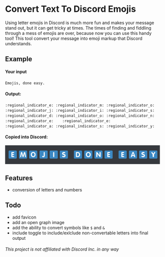 # Convert Text To Discord Emojis
Using letter emojis in Discord is much more fun and makes your message stand out, but it can get tricky at times. The times of finding and fiddling through a mess of emojis are over, because now you can use this handy tool! This tool convert your message into emoji markup that Discord understands.

## Example

#### Your input

``Emojis, done easy.``

#### Output: 

`:regional_indicator_e: :regional_indicator_m: :regional_indicator_o: :regional_indicator_j: :regional_indicator_i: :regional_indicator_s:    :regional_indicator_d: :regional_indicator_o: :regional_indicator_n: :regional_indicator_e:    :regional_indicator_e: :regional_indicator_a: :regional_indicator_s: :regional_indicator_y:`

#### Copied into Discord:

![alt text][demo]

## Features

* conversion of letters and numbers

## Todo 

* add favicon 
* add an open graph image
* add the ability to convert symbols like `$` and `&`
* include toggle to include/exlclude non-convertable letters into final output

###### This project is not affiliated with Discord Inc. in any way

[demo]: https://raw.githubusercontent.com/paramt/discord-emoji/master/demo.png "Demo"
